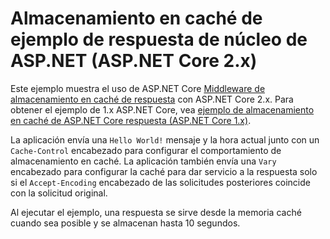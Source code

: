 # <a name="aspnet-core-response-caching-sample-aspnet-core-2x"></a>Almacenamiento en caché de ejemplo de respuesta de núcleo de ASP.NET (ASP.NET Core 2.x)

Este ejemplo muestra el uso de ASP.NET Core [Middleware de almacenamiento en caché de respuesta](xref:performance/caching/middleware) con ASP.NET Core 2.x. Para obtener el ejemplo de 1.x ASP.NET Core, vea [ejemplo de almacenamiento en caché de ASP.NET Core respuesta (ASP.NET Core 1.x)](https://github.com/aspnet/Docs/tree/master/aspnetcore/performance/caching/middleware/samples/1.x).

La aplicación envía una `Hello World!` mensaje y la hora actual junto con un `Cache-Control` encabezado para configurar el comportamiento de almacenamiento en caché. La aplicación también envía una `Vary` encabezado para configurar la caché para dar servicio a la respuesta solo si el `Accept-Encoding` encabezado de las solicitudes posteriores coincide con la solicitud original.

Al ejecutar el ejemplo, una respuesta se sirve desde la memoria caché cuando sea posible y se almacenan hasta 10 segundos.
